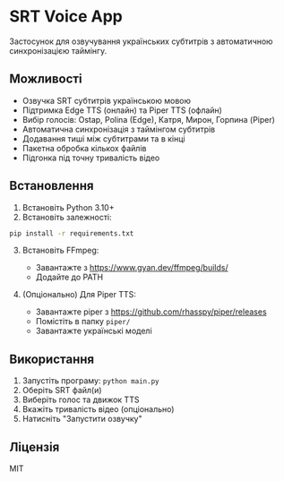 # SRT Voice App

Застосунок для озвучування українських субтитрів з автоматичною синхронізацією таймінгу.

## Можливості

- Озвучка SRT субтитрів українською мовою
- Підтримка Edge TTS (онлайн) та Piper TTS (офлайн)
- Вибір голосів: Ostap, Polina (Edge), Катря, Мирон, Горпина (Piper)
- Автоматична синхронізація з таймінгом субтитрів
- Додавання тиші між субтитрами та в кінці
- Пакетна обробка кількох файлів
- Підгонка під точну тривалість відео

## Встановлення

1. Встановіть Python 3.10+
2. Встановіть залежності:
```bash
pip install -r requirements.txt
```

3. Встановіть FFmpeg:
   - Завантажте з https://www.gyan.dev/ffmpeg/builds/
   - Додайте до PATH

4. (Опціонально) Для Piper TTS:
   - Завантажте piper з https://github.com/rhasspy/piper/releases
   - Помістіть в папку `piper/`
   - Завантажте українські моделі

## Використання

1. Запустіть програму: `python main.py`
2. Оберіть SRT файл(и)
3. Виберіть голос та движок TTS
4. Вкажіть тривалість відео (опціонально)
5. Натисніть "Запустити озвучку"

## Ліцензія

MIT
